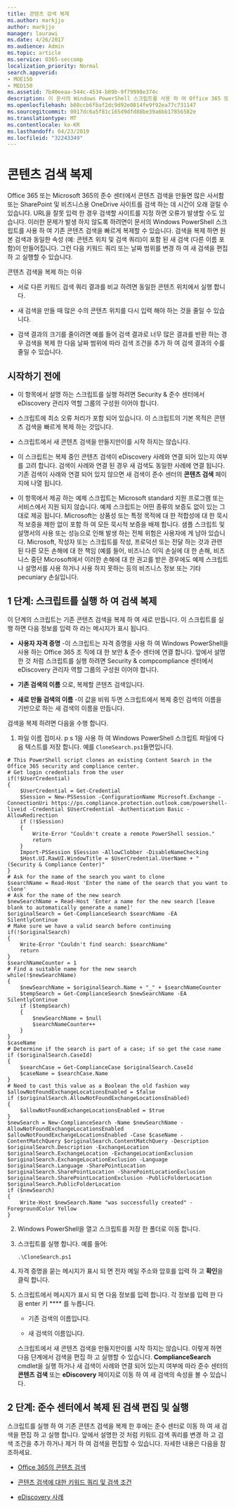 ```yaml
---
title: 콘텐츠 검색 복제
ms.author: markjjo
author: markjjo
manager: laurawi
ms.date: 4/26/2017
ms.audience: Admin
ms.topic: article
ms.service: O365-seccomp
localization_priority: Normal
search.appverid:
- MOE150
- MED150
ms.assetid: 7b40eeaa-544c-4534-b89b-9f79998e374c
description: 이 문서의 Windows PowerShell 스크립트를 사용 하 여 Office 365 또는 Microsoft 365의 준수 센터에서 기존 콘텐츠 검색을 빠르게 복제 합니다. 검색을 복제 하면 원래 검색과 같은 속성을 포함 하는 새 검색 (새 이름 포함)이 만들어집니다. 그런 다음 키워드 쿼리 또는 날짜 범위를 변경 하 여 새 검색을 편집한 다음 실행할 수 있습니다.
ms.openlocfilehash: b08ccb6fbaf2dc9d92e0814fe9f92ea77c731147
ms.sourcegitcommit: 0017dc6a5f81c165d9dfd88be39a6bb17856582e
ms.translationtype: MT
ms.contentlocale: ko-KR
ms.lasthandoff: 04/23/2019
ms.locfileid: "32243349"
---
```

# <a name="clone-a-content-search"></a>콘텐츠 검색 복제

Office 365 또는 Microsoft 365의 준수 센터에서 콘텐츠 검색을 만들면 많은 사서함 또는 SharePoint 및 비즈니스용 OneDrive 사이트를 검색 하는 데 시간이 오래 걸릴 수 있습니다. URL을 잘못 입력 한 경우 검색할 사이트를 지정 하면 오류가 발생할 수도 있습니다. 이러한 문제가 발생 하지 않도록 하려면이 문서의 Windows PowerShell 스크립트를 사용 하 여 기존 콘텐츠 검색을 빠르게 복제할 수 있습니다. 검색을 복제 하면 원본 검색과 동일한 속성 (예: 콘텐츠 위치 및 검색 쿼리)이 포함 된 새 검색 (다른 이름 포함)이 만들어집니다. 그런 다음 키워드 쿼리 또는 날짜 범위를 변경 하 여 새 검색을 편집 하 고 실행할 수 있습니다.
  
콘텐츠 검색을 복제 하는 이유
  
- 서로 다른 키워드 검색 쿼리 결과를 비교 하려면 동일한 콘텐츠 위치에서 실행 합니다.
    
- 새 검색을 만들 때 많은 수의 콘텐츠 위치를 다시 입력 해야 하는 것을 줄일 수 있습니다.
    
- 검색 결과의 크기를 줄이려면 예를 들어 검색 결과로 너무 많은 결과를 반환 하는 경우 검색을 복제 한 다음 날짜 범위에 따라 검색 조건을 추가 하 여 검색 결과의 수를 줄일 수 있습니다.
  
## <a name="before-you-begin"></a>시작하기 전에

- 이 항목에서 설명 하는 스크립트를 실행 하려면 Security & 준수 센터에서 eDiscovery 관리자 역할 그룹의 구성원 이어야 합니다.
    
- 스크립트에 최소 오류 처리가 포함 되어 있습니다. 이 스크립트의 기본 목적은 콘텐츠 검색을 빠르게 복제 하는 것입니다.
    
- 스크립트에서 새 콘텐츠 검색을 만들지만이를 시작 하지는 않습니다.
    
- 이 스크립트는 복제 중인 콘텐츠 검색이 eDiscovery 사례와 연결 되어 있는지 여부를 고려 합니다. 검색이 사례와 연결 된 경우 새 검색도 동일한 사례에 연결 됩니다. 기존 검색이 사례와 연결 되어 있지 않으면 새 검색이 준수 센터의 **콘텐츠 검색** 페이지에 나열 됩니다. 
    
- 이 항목에서 제공 하는 예제 스크립트는 Microsoft standard 지원 프로그램 또는 서비스에서 지원 되지 않습니다. 예제 스크립트는 어떤 종류의 보증도 없이 있는 그대로 제공 됩니다. Microsoft는 상품성 또는 특정 목적에 대 한 적합성에 대 한 묵시적 보증을 제한 없이 포함 하 여 모든 묵시적 보증을 배제 합니다. 샘플 스크립트 및 설명서의 사용 또는 성능으로 인해 발생 하는 전체 위험은 사용자에 게 남아 있습니다. Microsoft, 작성자 또는 스크립트를 작성, 프로덕션 또는 전달 하는 것과 관련 된 다른 모든 손해에 대 한 책임 (예를 들어, 비즈니스 이익 손실에 대 한 손해, 비즈니스 중단 Microsoft에서 이러한 손해에 대 한 권고를 받은 경우에도 예제 스크립트나 설명서를 사용 하거나 사용 하지 못하는 등의 비즈니스 정보 또는 기타 pecuniary 손실입니다.
  
## <a name="step-1-run-the-script-to-clone-a-search"></a>1 단계: 스크립트를 실행 하 여 검색 복제

이 단계의 스크립트는 기존 콘텐츠 검색을 복제 하 여 새로 만듭니다. 이 스크립트를 실행 하면 다음 정보를 입력 하 라는 메시지가 표시 됩니다.
  
- **사용자 자격 증명** -이 스크립트는 자격 증명을 사용 하 여 Windows PowerShell을 사용 하는 Office 365 조 직에 대 한 보안 & 준수 센터에 연결 합니다. 앞에서 설명한 것 처럼 스크립트를 실행 하려면 Security & compcompliance 센터에서 eDiscovery 관리자 역할 그룹의 구성원 이어야 합니다. 
    
- **기존 검색의 이름** 으로, 복제할 콘텐츠 검색입니다. 
    
- **새로 만들 검색의 이름** -이 값을 비워 두면 스크립트에서 복제 중인 검색의 이름을 기반으로 하는 새 검색의 이름을 만듭니다. 
    
검색을 복제 하려면 다음을 수행 합니다.
  
1. 파일 이름 접미사. p s 1을 사용 하 여 Windows PowerShell 스크립트 파일에 다음 텍스트를 저장 합니다. 예를 `CloneSearch.ps1`들면입니다.
    
  ```
  # This PowerShell script clones an existing Content Search in the Office 365 security and compliance center.
  # Get login credentials from the user
  if(!$UserCredential)
  {
      $UserCredential = Get-Credential
      $Session = New-PSSession -ConfigurationName Microsoft.Exchange -ConnectionUri https://ps.compliance.protection.outlook.com/powershell-liveid -Credential $UserCredential -Authentication Basic -AllowRedirection
      if (!$Session)
      {
          Write-Error "Couldn't create a remote PowerShell session."
          return
      }
      Import-PSSession $Session -AllowClobber -DisableNameChecking
      $Host.UI.RawUI.WindowTitle = $UserCredential.UserName + " (Security & Compliance Center)"
  }
  # Ask for the name of the search you want to clone
  $searchName = Read-Host 'Enter the name of the search that you want to clone'
  # Ask for the name of the new search
  $newSearchName = Read-Host 'Enter a name for the new search [leave blank to automatically generate a name]'
  $originalSearch = Get-ComplianceSearch $searchName -EA SilentlyContinue
  # Make sure we have a valid search before continuing
  if(!$originalSearch)
  {
      Write-Error "Couldn't find search: $searchName"
      return
  }
  $searchNameCounter = 1
  # Find a suitable name for the new search
  while(!$newSearchName)
  {
      $newSearchName = $originalSearch.Name + "_" + $searchNameCounter
      $tempSearch = Get-ComplianceSearch $newSearchName -EA SilentlyContinue
      if ($tempSearch)
      {
          $newSearchName = $null
          $searchNameCounter++
      }
  }
  $caseName
  # Determine if the search is part of a case; if so get the case name
  if ($originalSearch.CaseId)
  {
      $searchCase = Get-ComplianceCase $originalSearch.CaseId
      $caseName = $searchCase.Name
  }
  # Need to cast this value as a Boolean the old fashion way
  $allowNotFoundExchangeLocationsEnabled = $false
  if ($originalSearch.AllowNotFoundExchangeLocationsEnabled)
  {
      $allowNotFoundExchangeLocationsEnabled = $true
  }
  $newSearch = New-ComplianceSearch -Name $newSearchName -AllowNotFoundExchangeLocationsEnabled $allowNotFoundExchangeLocationsEnabled -Case $caseName -ContentMatchQuery $originalSearch.ContentMatchQuery -Description $originalSearch.Description -ExchangeLocation $originalSearch.ExchangeLocation -ExchangeLocationExclusion $originalSearch.ExchangeLocationExclusion -Language $originalSearch.Language -SharePointLocation $originalSearch.SharePointLocation -SharePointLocationExclusion $originalSearch.SharePointLocationExclusion -PublicFolderLocation $originalSearch.PublicFolderLocation
  if ($newSearch)
  {
      Write-Host $newSearch.Name "was successfully created" -ForegroundColor Yellow
  }
  ```

2. Windows PowerShell을 열고 스크립트를 저장 한 폴더로 이동 합니다.
    
3. 스크립트를 실행 합니다. 예를 들어:
    
    ```
    .\CloneSearch.ps1
    ```

4. 자격 증명을 묻는 메시지가 표시 되 면 전자 메일 주소와 암호를 입력 하 고 **확인**을 클릭 합니다.
    
5. 스크립트에서 메시지가 표시 되 면 다음 정보를 입력 합니다. 각 정보를 입력 한 다음 enter 키 **** 를 누릅니다.
    
    - 기존 검색의 이름입니다.
    
    - 새 검색의 이름입니다.
    
    스크립트에서 새 콘텐츠 검색을 만들지만이를 시작 하지는 않습니다. 이렇게 하면 다음 단계에서 검색을 편집 하 고 실행할 수 있습니다. **ComplianceSearch** cmdlet을 실행 하거나 새 검색이 사례와 연결 되어 있는지 여부에 따라 준수 센터의 **콘텐츠 검색** 또는 **eDiscovery** 페이지로 이동 하 여 새 검색의 속성을 볼 수 있습니다. 
  
## <a name="step-2-edit-and-run-the-cloned-search-in-the-compliance-center"></a>2 단계: 준수 센터에서 복제 된 검색 편집 및 실행

스크립트를 실행 하 여 기존 콘텐츠 검색을 복제 한 후에는 준수 센터로 이동 하 여 새 검색을 편집 하 고 실행 합니다. 앞에서 설명한 것 처럼 키워드 검색 쿼리를 변경 하 고 검색 조건을 추가 하거나 제거 하 여 검색을 편집할 수 있습니다. 자세한 내용은 다음을 참조하세요.
  
- [Office 365의 콘텐츠 검색](content-search.md)
    
- [콘텐츠 검색에 대한 키워드 쿼리 및 검색 조건](keyword-queries-and-search-conditions.md)
    
- [eDiscovery 사례](ediscovery-cases.md)
